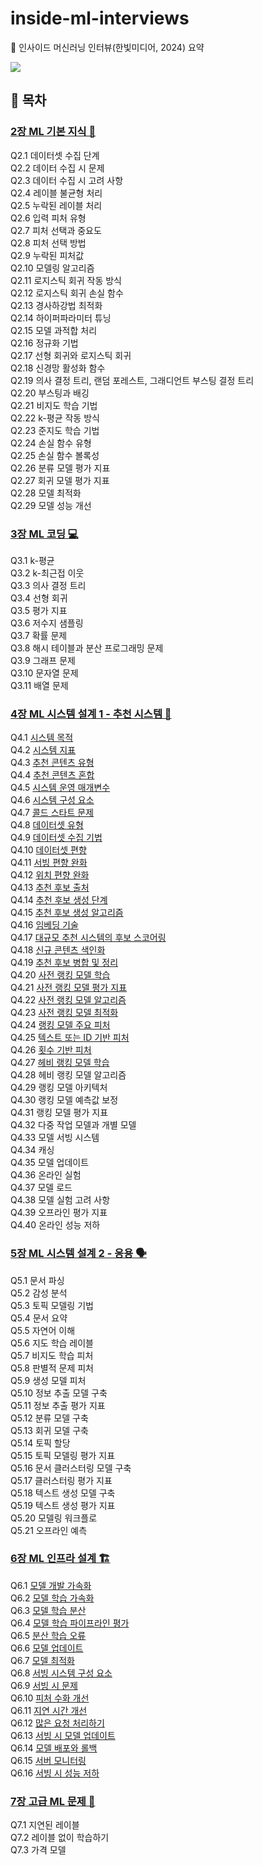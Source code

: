 # inside-ml-interviews

📖 인사이드 머신러닝 인터뷰(한빛미디어, 2024) 요약

![](https://www.hanbit.co.kr/data/books/B4332324407_l.jpg)

## 🔖 목차

### [2장 ML 기본 지식 📘](./chapter02/)

Q2.1 데이터셋 수집 단계  
Q2.2 데이터 수집 시 문제  
Q2.3 데이터 수집 시 고려 사항  
Q2.4 레이블 불균형 처리  
Q2.5 누락된 레이블 처리  
Q2.6 입력 피처 유형  
Q2.7 피처 선택과 중요도  
Q2.8 피처 선택 방법  
Q2.9 누락된 피처값  
Q2.10 모델링 알고리즘  
Q2.11 로지스틱 회귀 작동 방식  
Q2.12 로지스틱 회귀 손실 함수  
Q2.13 경사하강법 최적화  
Q2.14 하이퍼파라미터 튜닝  
Q2.15 모델 과적합 처리  
Q2.16 정규화 기법  
Q2.17 선형 회귀와 로지스틱 회귀  
Q2.18 신경망 활성화 함수  
Q2.19 의사 결정 트리, 랜덤 포레스트, 그래디언트 부스팅 결정 트리  
Q2.20 부스팅과 배깅  
Q2.21 비지도 학습 기법  
Q2.22 k-평균 작동 방식  
Q2.23 준지도 학습 기법  
Q2.24 손실 함수 유형  
Q2.25 손실 함수 볼록성  
Q2.26 분류 모델 평가 지표  
Q2.27 회귀 모델 평가 지표  
Q2.28 모델 최적화  
Q2.29 모델 성능 개선

### [3장 ML 코딩 💻](./chapter03/)

Q3.1 k-평균  
Q3.2 k-최근접 이웃  
Q3.3 의사 결정 트리  
Q3.4 선형 회귀  
Q3.5 평가 지표  
Q3.6 저수지 샘플링  
Q3.7 확률 문제  
Q3.8 해시 테이블과 분산 프로그래밍 문제  
Q3.9 그래프 문제  
Q3.10 문자열 문제  
Q3.11 배열 문제

### [4장 ML 시스템 설계 1 - 추천 시스템 🛒](./chapter04/)

Q4.1 [시스템 목적](./chapter04/q4_01.md)  
Q4.2 [시스템 지표](./chapter04/q4_02.md)  
Q4.3 [추천 콘텐츠 유형](./chapter04/q4_03.md)  
Q4.4 [추천 콘텐츠 혼합](./chapter04/q4_04.md)  
Q4.5 [시스템 운영 매개변수](./chapter04/q4_05.md)  
Q4.6 [시스템 구성 요소](./chapter04/q4_06.md)  
Q4.7 [콜드 스타트 문제](./chapter04/q4_07.md)  
Q4.8 [데이터셋 유형](./chapter04/q4_08.md)  
Q4.9 [데이터셋 수집 기법](./chapter04/q4_09.md)  
Q4.10 [데이터셋 편향](./chapter04/q4_10.md)  
Q4.11 [서빙 편향 완화](./chapter04/q4_11.md)  
Q4.12 [위치 편향 완화](./chapter04/q4_12.md)  
Q4.13 [추천 후보 출처](./chapter04/q4_13.md)  
Q4.14 [추천 후보 생성 단계](./chapter04/q4_14.md)  
Q4.15 [추천 후보 생성 알고리즘](./chapter04/q4_15.md)  
Q4.16 [임베딩 기술](./chapter04/q4_16.md)  
Q4.17 [대규모 추천 시스템의 후보 스코어링](./chapter04/q4_17.md)  
Q4.18 [신규 콘텐츠 색인화](./chapter04/q4_18.md)  
Q4.19 [추천 후보 병합 및 정리](./chapter04/q4_19.md)  
Q4.20 [사전 랭킹 모델 학습](./chapter04/q4_20.md)  
Q4.21 [사전 랭킹 모델 평가 지표](./chapter04/q4_21.md)  
Q4.22 [사전 랭킹 모델 알고리즘](./chapter04/q4_22.md)  
Q4.23 [사전 랭킹 모델 최적화](./chapter04/q4_23.md)  
Q4.24 [랭킹 모델 주요 피처](./chapter04/q4_24.md)  
Q4.25 [텍스트 또는 ID 기반 피처](./chapter04/q4_25.md)  
Q4.26 [횟수 기반 피처](./chapter04/q4_26.md)  
Q4.27 [헤비 랭킹 모델 학습](./chapter04/q4_27.md)  
Q4.28 헤비 랭킹 모델 알고리즘  
Q4.29 랭킹 모델 아키텍처  
Q4.30 랭킹 모델 예측값 보정  
Q4.31 랭킹 모델 평가 지표  
Q4.32 다중 작업 모델과 개별 모델  
Q4.33 모델 서빙 시스템  
Q4.34 캐싱  
Q4.35 모델 업데이트  
Q4.36 온라인 실험  
Q4.37 모델 로드  
Q4.38 모델 실험 고려 사항  
Q4.39 오프라인 평가 지표  
Q4.40 온라인 성능 저하

### [5장 ML 시스템 설계 2 - 응용 🗣️](./chapter05/)

Q5.1 문서 파싱  
Q5.2 감성 분석  
Q5.3 토픽 모델링 기법  
Q5.4 문서 요약  
Q5.5 자연어 이해  
Q5.6 지도 학습 레이블  
Q5.7 비지도 학습 피처  
Q5.8 판별적 문제 피처  
Q5.9 생성 모델 피처  
Q5.10 정보 추출 모델 구축  
Q5.11 정보 추출 평가 지표  
Q5.12 분류 모델 구축  
Q5.13 회귀 모델 구축  
Q5.14 토픽 할당  
Q5.15 토픽 모델링 평가 지표  
Q5.16 문서 클러스터링 모델 구축  
Q5.17 클러스터링 평가 지표  
Q5.18 텍스트 생성 모델 구축  
Q5.19 텍스트 생성 평가 지표  
Q5.20 모델링 워크플로  
Q5.21 오프라인 예측

### [6장 ML 인프라 설계 🏗️](./chapter06/)

Q6.1 [모델 개발 가속화](./chapter06/q6-01.md/)  
Q6.2 [모델 학습 가속화](./chapter06/q6-02.md/)  
Q6.3 [모델 학습 분산](./chapter06/q6-03.md/)  
Q6.4 [모델 학습 파이프라인 평가](./chapter06/q6-04.md/)  
Q6.5 [분산 학습 오류](./chapter06/q6-05.md/)  
Q6.6 [모델 업데이트](./chapter06/q6-06.md/)  
Q6.7 [모델 최적화 ](./chapter06/q6-07.md/)  
Q6.8 [서빙 시스템 구성 요소](./chapter06/q6-08.md/)  
Q6.9 [서빙 시 문제](./chapter06/q6-08.md/)  
Q6.10 [피처 수화 개선](./chapter06/q6-10.md/)  
Q6.11 [지연 시간 개선](./chapter06/q6-11.md/)  
Q6.12 [많은 요청 처리하기](./chapter06/q6-12.md/)  
Q6.13 [서빙 시 모델 업데이트](./chapter06/q6-13.md/)  
Q6.14 [모델 배포와 롤백](./chapter06/q6-14.md/)  
Q6.15 [서버 모니터링](./chapter06/q6-15.md/)  
Q6.16 [서빙 시 성능 저하](./chapter06/q6-16.md/)

### [7장 고급 ML 문제 🧠](<./chapter07/](./chapter06/q6-12.md/)>)

Q7.1 지연된 레이블  
Q7.2 레이블 없이 학습하기  
Q7.3 가격 모델
